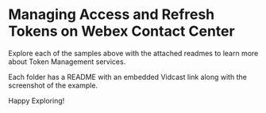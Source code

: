 # Managing Access and Refresh Tokens on Webex Contact Center

Explore each of the samples above with the attached readmes to learn more about Token Management services.

Each folder has a README with an embedded Vidcast link along with the screenshot of the example.

Happy Exploring!
